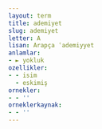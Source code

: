 ```yaml
---
layout: term
title: ademiyet
slug: ademiyet
letter: A
lisan: Arapça ʿademiyyet
anlamlar:
- ► yokluk
ozellikler:
- - isim
  - eskimiş
ornekler:
- - ''
orneklerkaynak:
- - ''
---
```

